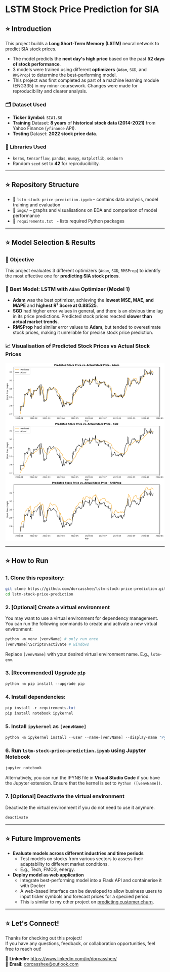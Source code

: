 # LSTM Stock Price Prediction for SIA

## ⭐ Introduction
This project builds a **Long Short-Term Memory (LSTM)** neural network to predict SIA stock prices.

- The model predicts the **next day's high price** based on the past **52 days of stock performance**.
- 3 models were trained using different **optimizers** (`Adam`, `SGD`, and `RMSProp`) to determine the best-performing model.
- This project was first completed as part of a machine learning module (ENG335) in my minor coursework. Changes were made for reproducibility and clearer analysis.

### 🗂️ Dataset Used
- **Ticker Symbol**: `SIA1.SG`
- **Training** Dataset: **8 years** of **historical stock data (2014-2021)** from Yahoo Finance (`yfinance` API).
- **Testing** Dataset: **2022 stock price data**.

### 📘 Libraries Used
- `keras`, `tensorflow`, `pandas`, `numpy`, `matplotlib`, `seaborn`
- Random `seed` set to **42** for reproducibility.

---

## ⭐ Repository Structure
- 🍞 `lstm-stock-price-prediction.ipynb` – contains data analysis, model training and evaluation
- 🍞 `imgs/` – graphs and visualisations on EDA and comparison of model performance
- 🍞 `requirements.txt ` - lists required Python packages

---

## ⭐ Model Selection & Results
### 📌 Objective
This project evaluates 3 different optimizers (`Adam`, `SGD`, `RMSProp`) to identify the most effective one for **predicting SIA stock prices**.

### 🌟 Best Model: LSTM with `Adam` Optimizer (Model 1)
- **Adam** was the best optimizer, achieving the **lowest MSE, MAE, and MAPE** and **highest R² Score at 0.88525**.
- **SGD** had higher error values in general, and there is an obvious time lag in its price predictions. Predicted stock prices reacted **slower than actual market trends**.
- **RMSProp** had similar error values to **Adam**, but tended to overestimate stock prices, making it unreliable for precise stock price prediction.

### 📈 Visualisation of Predicted Stock Prices vs Actual Stock Prices  
![predicted-vs-actual-prices](imgs/model-results.png)

---

## ⭐ How to Run  
### 1. Clone this repository:
```bash
git clone https://github.com/dorcasshee/lstm-stock-price-prediction.git
cd lstm-stock-price-prediction
```

### 2. [Optional] Create a virtual environment
You may want to use a virtual environment for dependency management. You can run the following commands to create and activate a new virtual environment:
```powershell
python -m venv [venvName] # only run once
[venvName]\Scripts\activate # windows
```
Replace `[venvName]` with your desired virtual environment name. E.g., `lstm-env`.

### 3. [Recommended] Upgrade `pip`
```powershell
python -m pip install --upgrade pip
```

### 4. Install dependencies:  
```powershell
pip install -r requirements.txt
pip install notebook ipykernel
```

### 5. Install `ipykernel` as `[venvName]`
```powershell
python -m ipykernel install --user --name=[venvName] --display-name "Python ([venvName])”
```

### 6. Run `lstm-stock-price-prediction.ipynb` using Jupyter Notebook
```powershell
jupyter notebook
```
Alternatively, you can run the IPYNB file in **Visual Studio Code** if you have the Jupyter extension. Ensure that the kernel is set to `Python ([venvName])`.

### 7. [Optional] Deactivate the virtual environment
Deactivate the virtual environment if you do not need to use it anymore.
```powershell
deactivate
```

---

## ⭐ Future Improvements
- **Evaluate models across different industries and time periods**
  - Test models on stocks from various sectors to assess their adaptability to different market conditions.
  - E.g., Tech, FMCG, energy.
- **Deploy model as web application**
  - Integrate best-performing model into a Flask API and containerise it with Docker
  - A web-based interface can be developed to allow business users to input ticker symbols and forecast prices for a speciied period.
  - This is similar to my other project on [predicting customer churn](https://github.com/dorcasshee/customer-churn-prediction).

---

## ⭐ Let's Connect!
Thanks for checking out this project!  
If you have any questions, feedback, or collaboration opportunities, feel free to reach out!  

🔗 **LinkedIn:** https://www.linkedin.com/in/dorcasshee/  
📧 **Email:** dorcasshee@outlook.com
